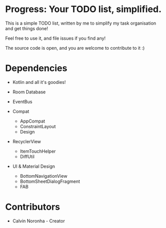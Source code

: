 # Progress: Your TODO list, simplified.

This is a simple TODO list, written by me to simplify my task organisation and get things done!

Feel free to use it, and file issues if you find any!

The source code is open, and you are welcome to contribute to it :)

# Dependencies

* Kotlin and all it's goodies!

* Room Database

* EventBus

* Compat
  * AppCompat
  * ConstraintLayout
  * Design

* RecyclerView
  * ItemTouchHelper
  * DiffUtil

* UI & Material Design
  * BottomNavigationView
  * BottomSheetDialogFragment
  * FAB

# Contributors

* Calvin Noronha - Creator
